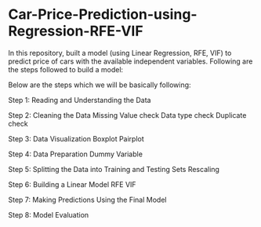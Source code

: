# Car-Price-Prediction-using-Regression-RFE-VIF

In this repository, built a model (using Linear Regression, RFE, VIF) to predict price of cars with the available independent variables.
Following are the steps followed to build a model:

Below are the steps which we will be basically following:

Step 1: Reading and Understanding the Data

Step 2: Cleaning the Data
Missing Value check
Data type check
Duplicate check

Step 3: Data Visualization
Boxplot
Pairplot

Step 4: Data Preparation
Dummy Variable

Step 5: Splitting the Data into Training and Testing Sets
Rescaling

Step 6: Building a Linear Model
RFE
VIF

Step 7: Making Predictions Using the Final Model

Step 8: Model Evaluation

